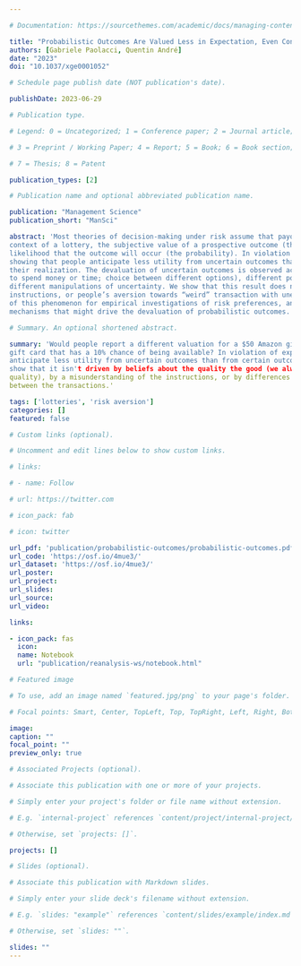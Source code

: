```yaml
---

# Documentation: https://sourcethemes.com/academic/docs/managing-content/

title: "Probabilistic Outcomes Are Valued Less in Expectation, Even Conditional on Their Realization"
authors: [Gabriele Paolacci, Quentin André]
date: "2023"
doi: "10.1037/xge0001052"

# Schedule page publish date (NOT publication's date).

publishDate: 2023-06-29

# Publication type.

# Legend: 0 = Uncategorized; 1 = Conference paper; 2 = Journal article;

# 3 = Preprint / Working Paper; 4 = Report; 5 = Book; 6 = Book section;

# 7 = Thesis; 8 = Patent

publication_types: [2]

# Publication name and optional abbreviated publication name.

publication: "Management Science"
publication_short: "ManSci"

abstract: 'Most theories of decision-making under risk assume that payoffs and probabilities are separable: In the
context of a lottery, the subjective value of a prospective outcome (the payoff) is assumed to be independent of the
likelihood that the outcome will occur (the probability). In violation of this assumption, we present eight experiments
showing that people anticipate less utility from uncertain outcomes than from certain outcomes, even conditional on
their realization. The devaluation of uncertain outcomes is observed across different measures of utility (willingness
to spend money or time; choice between different options), different populations (student and online samples), and
different manipulations of uncertainty. We show that this result does not simply reflect a misunderstanding of the
instructions, or people’s aversion towards “weird” transaction with unexplained features. We highlight the implications
of this phenomenon for empirical investigations of risk preferences, and conclude with a discussion of the psychological
mechanisms that might drive the devaluation of probabilistic outcomes.'

# Summary. An optional shortened abstract.

summary: 'Would people report a different valuation for a $50 Amazon gift card that is available, and for a $50 Amazon
gift card that has a 10% chance of being available? In violation of expected utility theory, we show that people
anticipate less utility from uncertain outcomes than from certain outcomes, even conditional on their realization. We
show that it isn't driven by beliefs about the quality the good (we always use gift cards, which are of unambiguous
quality), by a misunderstanding of the instructions, or by differences in "weirdness" (Mislavsky and Simonsohn 2018)
between the transactions.'

tags: ['lotteries', 'risk aversion']
categories: []
featured: false

# Custom links (optional).

# Uncomment and edit lines below to show custom links.

# links:

# - name: Follow

# url: https://twitter.com

# icon_pack: fab

# icon: twitter

url_pdf: 'publication/probabilistic-outcomes/probabilistic-outcomes.pdf'
url_code: 'https://osf.io/4mue3/'
url_dataset: 'https://osf.io/4mue3/'
url_poster:
url_project:
url_slides:
url_source:
url_video:

links:

- icon_pack: fas
  icon:
  name: Notebook
  url: "publication/reanalysis-ws/notebook.html"

# Featured image

# To use, add an image named `featured.jpg/png` to your page's folder.

# Focal points: Smart, Center, TopLeft, Top, TopRight, Left, Right, BottomLeft, Bottom, BottomRight.

image:
caption: ""
focal_point: ""
preview_only: true

# Associated Projects (optional).

# Associate this publication with one or more of your projects.

# Simply enter your project's folder or file name without extension.

# E.g. `internal-project` references `content/project/internal-project/index.md`.

# Otherwise, set `projects: []`.

projects: []

# Slides (optional).

# Associate this publication with Markdown slides.

# Simply enter your slide deck's filename without extension.

# E.g. `slides: "example"` references `content/slides/example/index.md`.

# Otherwise, set `slides: ""`.

slides: ""
---
```

